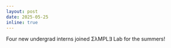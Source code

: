 ```yaml
---
layout: post
date: 2025-05-25 
inline: true
---
```


Four new undergrad interns joined ΣλMPL∃ Lab for the summers!